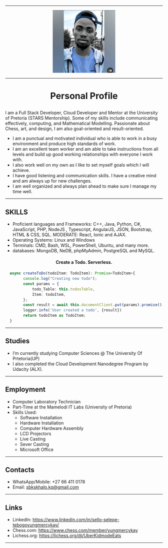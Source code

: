 ____________________________________________________________________________________
<p align=center><img alt="Profile Picture (*_*)" src="Image5.jfif" width="200" height="200"><p>

____________________________________________________________________________________
# <p align=center>Personal Profile</p>

I am a Full Stack Developer, Cloud Developer and Mentor at the University of Pretoria (STARS Mentorship). Some of my skills include communicating effectively, computing, and Mathematical Modelling. Passionate about Chess, art, and design, I am also goal-oriented and result-oriented. 

- I am a punctual and motivated individual who is able to work in a busy environment and produce high standards of work.
- I am an excellent team worker and am able to take instructions from all levels and build up good working relationships with everyone I work with.
- I also work well on my own as I like to set myself goals which I will achieve. 
- I have good listening and communication skills. I have a creative mind and am always up for new challenges.
- I am well organized and always plan ahead to make sure I manage my time well.
____________________________________________________________________________________
## SKILLS
- Proficient languages and Frameworks: C++, Java, Python, C#, JavaScript, PHP, NodeJS , Typescript, AngularJS, JSON, Bootstrap, HTML & CSS, SQL. MODERATE: React, Ionic and AJAX. 
- Operating Systems: Linux and Windows 
- Terminals: CMD, Bash, WSL, PowerShell, Ubuntu, and many more. 
- databases: MongoDB, NeDB, phpMyAdmin, PostgreSQL and MySQL. 
#### <p align=center>Create a Todo. Serverless.</p>
```Typescript
  async createToDo(todoItem: TodoItem): Promise<TodoItem>{
        console.log("Creating new todo");
        const params = { 
            todo_Table: this.todosTable, 
            Item: todoItem,
        };
        const result = await this.documentClient.put(params).promise();
        logger.info('User created a todo', {result})
        return todoItem as TodoItem;
  }
```
____________________________________________________________________________________
  ## Studies
- I’m currently studying Computer Sciences @ The University Of Prtetoria(UP)
- I also completed the Cloud Development Nanodegree Program by Udacity (ALX).

____________________________________________________________________________________
## Employment
- Computer Laboratory Technician
- Part-Time at the Mamelodi IT Labs (University of Pretoria)
- Skills Used:
  - Software Installation
  - Hardware Installation
  - Computer Hardware Assembly
  - LCD Projectors
  - Live Casting
  - Sever Casting
  - Microsoft Office
____________________________________________________________________________________
## Contacts
- WhatsApp/Mobile: +27 66 411 0178
- Email: sbkskhalo.kq@gmail.com
____________________________________________________________________________________
## Links
- LinkedIn: https://www.linkedin.com/in/sello-selepe-tebogoyungmercykay/
- Chess.com: https://www.chess.com/member/yungmercykay
- Lichess.org: https://lichess.org/@/UberKidmodeEats
____________________________________________________________________________________
